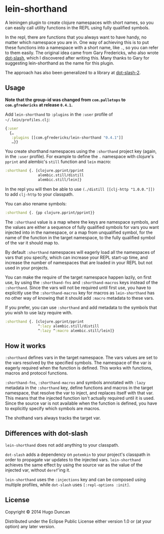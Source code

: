 # lein-shorthand

A leiningen plugin to create clojure namespaces with short names, so
you can easily call utility functions in the REPL using fully
qualified symbols.

In the repl, there are functions that you always want to have handy,
no matter which namespace you are in.  One way of achieving this is to
put these functions into a namespace with a short name, like `.`, so
you can refer to them easily.  The original idea came from Gary
Fredericks, who also wrote [dot-slash][dot-slash], which I discovered
after writing this.  Many thanks to Gary for suggesting lein-shorthand
as the name for this plugin.

The approach has also been generalized to a library at
[dot-slash-2](https://github.com/gfredericks/dot-slash-2).

## Usage

**Note that the group-id was changed from `com.palletops`
to `com.gfredericks` at release `0.4.1`.**

Add `lein-shorthand` to `:plugins` in the `:user` profile of
`~/.lein/profiles.clj`:

```clj
{:user
  {…
   :plugins [[com.gfredericks/lein-shorthand "0.4.1"]]
   …}}
```

You create shorthand namespaces using the `:shorthand` project key
(again, in the `:user` profile).  For example to define the `.`
namespace with clojure's `pprint` and alembic's `still` function and
`lein` macro:

```clj
:shorthand {. [clojure.pprint/pprint
               alembic.still/distill
               alembic.still/lein]}
```

In the repl you will then be able to use `(./distill
[[clj-http "1.0.0."]])` to add `clj-http` to your classpath.

You can also rename symbols:

```clj
:shorthand {. {pp clojure.pprint/pprint}}
```

The `:shorthand` value is a map where the keys are namespace symbols,
and the values are either a sequence of fully qualified symbols for
vars you want injected into in the namespace, or a map from
unqualified symbol, for the name of the function in the target
namespace, to the fully qualified symbol of the var it should map to.

By default `:shorthand` namespaces will eagerly load all the
namespaces of vars that you specify, which can increase your REPL
start-up time, and increase the number of namespaces that are loaded
in your REPL but not used in your projects.

You can make the require of the target namespace happen lazily, on
first use, by using the `:shorthand-fns` and `:shorthand-macros` keys
instead of the `:shorthand`.  Since the vars will not be required
until first use, you have to explicitly use the `:shorthand-macros`
key for macros as `lein-shorthand` has no other way of knowing that it
should add `:macro` metadata to these vars.

If you prefer, you can use `:shorthand` and add metadata to the
symbols that you wish to use lazy require with.

```clj
:shorthand {. [clojure.pprint/pprint
               ^:lazy alembic.still/distill
               ^:lazy ^:macro alembic.still/lein]}
```

## How it works

`:shorthand` defines vars in the target namespace.  The vars values
are set to the vars resolved by the specified symbols.  The namespace
of the var is eagerly required when the function is defined.  This
works with functions, macros and protocol functions.

`:shorthand-fns`, `:shorthand-macros` and symbols annotated with
`:lazy` metadata in the `:shorthand` key, define functions and macros
in the target namespace, that resolve the var to inject, and replaces
itself with that var.  This means that the injected function isn't
actually required until it is used.  Since the source var is not
available when the function is defined, you have to explicitly specify
which symbols are macros.

The shothand vars always tracks the target var.

## Differences with dot-slash

`lein-shorthand` does not add anything to your classpath.

`dot-slash` adds a dependency on `potemkin` to your project's
classpath in order to propagate var updates to the injected
vars. `lein-shorthand` achieves the same effect by using the source var
as the value of the injected var, without `deref`'ing it.

`lein-shorthand` uses the `:injections` key and can be composed using
multiple profiles, while `dot-slash` uses `[:repl-options :init]`.

## License

Copyright © 2014 Hugo Duncan

Distributed under the Eclipse Public License either version 1.0 or (at
your option) any later version.

[dot-slash]:https://github.com/gfredericks/dot-slash "Gary Fredericks' dot-slash plugin"
